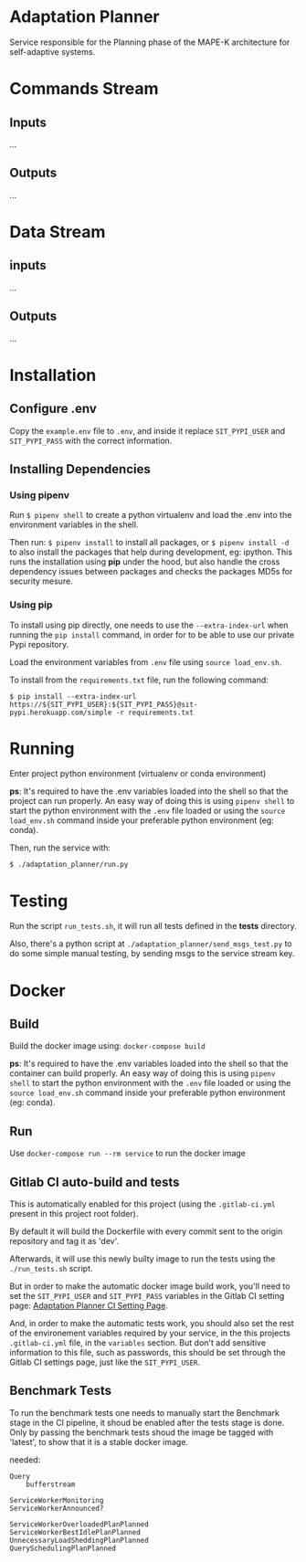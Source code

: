 # Adaptation Planner
Service responsible for the Planning phase of the MAPE-K architecture for self-adaptive systems.

# Commands Stream
## Inputs
...

## Outputs
...
# Data Stream
## inputs
...

## Outputs
...

# Installation

## Configure .env
Copy the `example.env` file to `.env`, and inside it replace `SIT_PYPI_USER` and `SIT_PYPI_PASS` with the correct information.

## Installing Dependencies

### Using pipenv
Run `$ pipenv shell` to create a python virtualenv and load the .env into the environment variables in the shell.

Then run: `$ pipenv install` to install all packages, or `$ pipenv install -d` to also install the packages that help during development, eg: ipython.
This runs the installation using **pip** under the hood, but also handle the cross dependency issues between packages and checks the packages MD5s for security mesure.


### Using pip
To install using pip directly, one needs to use the `--extra-index-url` when running the `pip install` command, in order for to be able to use our private Pypi repository.

Load the environment variables from `.env` file using `source load_env.sh`.

To install from the `requirements.txt` file, run the following command:
```
$ pip install --extra-index-url https://${SIT_PYPI_USER}:${SIT_PYPI_PASS}@sit-pypi.herokuapp.com/simple -r requirements.txt
```

# Running
Enter project python environment (virtualenv or conda environment)

**ps**: It's required to have the .env variables loaded into the shell so that the project can run properly. An easy way of doing this is using `pipenv shell` to start the python environment with the `.env` file loaded or using the `source load_env.sh` command inside your preferable python environment (eg: conda).

Then, run the service with:
```
$ ./adaptation_planner/run.py
```

# Testing
Run the script `run_tests.sh`, it will run all tests defined in the **tests** directory.

Also, there's a python script at `./adaptation_planner/send_msgs_test.py` to do some simple manual testing, by sending msgs to the service stream key.


# Docker
## Build
Build the docker image using: `docker-compose build`

**ps**: It's required to have the .env variables loaded into the shell so that the container can build properly. An easy way of doing this is using `pipenv shell` to start the python environment with the `.env` file loaded or using the `source load_env.sh` command inside your preferable python environment (eg: conda).

## Run
Use `docker-compose run --rm service` to run the docker image


## Gitlab CI auto-build and tests

This is automatically enabled for this project (using the `.gitlab-ci.yml` present in this project root folder).

By default it will build the Dockerfile with every commit sent to the origin repository and tag it as 'dev'.

Afterwards, it will use this newly builty image to run the tests using the `./run_tests.sh` script.

But in order to make the automatic docker image build work, you'll need to set the `SIT_PYPI_USER` and `SIT_PYPI_PASS` variables in the Gitlab CI setting page: [Adaptation Planner CI Setting Page](https://gitlab.insight-centre.org/sit/mps/adaptation-planner/settings/ci_cd).

And, in order to make the automatic tests work, you should also set the rest of the environement variables required by your service, in the this projects `.gitlab-ci.yml` file, in the `variables` section. But don't add sensitive information to this file, such as passwords, this should be set through the Gitlab CI settings page, just like the `SIT_PYPI_USER`.

## Benchmark Tests
To run the benchmark tests one needs to manually start the Benchmark stage in the CI pipeline, it shoud be enabled after the tests stage is done. Only by passing the benchmark tests shoud the image be tagged with 'latest', to show that it is a stable docker image.



needed:

    Query
        bufferstream

    ServiceWorkerMonitoring
    ServiceWorkerAnnounced?

    ServiceWorkerOverloadedPlanPlanned
    ServiceWorkerBestIdlePlanPlanned
    UnnecessaryLoadSheddingPlanPlanned
    QuerySchedulingPlanPlanned